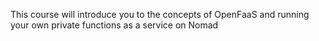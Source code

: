 This course will introduce you to the concepts of OpenFaaS and running your own private functions as a service on Nomad
